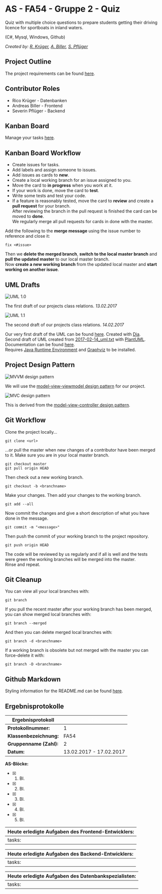 ﻿# AS - FA54 - Gruppe 2 - Quiz

Quiz with multiple choice questions to prepare students getting their driving licence for sportboats in inland waters.  

(C#, Mysql, Windows, Github)  

*Created by: [R. Krüger](mailto:krueger.rico@web.de), [A. Biller](mailto:andie.biller@gmail.com), [S. Pflüger](mailto:sev@erratic-ink.com)*  

## Project Outline

The project requirements can be found [here](/pdf/Lernsituation.pdf?raw=true).  

## Contributor Roles

- Rico Krüger - Datenbanken  
- Andreas Biller - Frontend  
- Severin Pflüger - Backend  

## Kanban Board

Manage your tasks [here](https://github.com/ndbiller/as-fa54-quiz/projects/2). 

## Kanban Board Workflow

- Create issues for tasks.  
- Add labels and assign someone to issues.  
- Add issues as cards to **new**.  
- Create a local working branch for an issue assigned to you.  
- Move the card to **in progress** when you work at it.  
- If your work is done, move the card to **test**.  
- Write some tests and test your code.  
- If a feature is reasonably tested, move the card to **review** and create a **pull request** for your branch.  
After reviewing the branch in the pull request is finished the card can be moved to **done**.  
We regularly merge all pull requests for cards in done with the master.  

Add the following to the **merge message** using the issue number to reference and close it:  

```
fix <#issue>
```

Then we **delete the merged branch**, **switch to the local master branch** and **pull the updated master** to our local master branch.  
Now **create a new working branch** from the updated local master and **start working on another issue**.  

## UML Drafts

![UML 1.0](/img/2017-02-13_uml.png?raw=true "UML 1.0")  

The first draft of our projects class relations. *13.02.2017*    

![UML 1.1](/img/2017-02-14_uml.png?raw=true "UML 1.1")  

The second draft of our projects class relations. *14.02.2017*  

Our very first draft of the UML can be found [here](/uml/2017-02-13_uml.dia). Created with [Dia](http://dia-installer.de/).  
Second draft of UML created from [2017-02-14_uml.txt](/uml/2017-02-14_uml.txt) with [PlantUML](http://plantuml.com/).  
Documentation can be found [here](http://plantuml.com/PlantUML_Language_Reference_Guide.pdf).  
Requires [Java Runtime Environment](https://www.java.com/en/download/) and [Graphviz](http://www.graphviz.org/) to be installed.  

## Project Design Pattern

![](/img/MVVMPattern.png?raw=true "MVVM design pattern")  

We will use the [model-view-viewmodel design pattern](https://en.wikipedia.org/wiki/Model%E2%80%93view%E2%80%93viewmodel) for our project.

![](/img/MVC-basic.svg.png?raw=true "MVC design pattern")  

This is derived from the [model-view-controller design pattern](https://en.wikipedia.org/wiki/Model%E2%80%93view%E2%80%93controller).  

## Git Workflow

Clone the project locally...  

```
git clone <url>
```

...or pull the master when new changes of a contributor have been merged to it. Make sure you are in your local master branch.  

```
git checkout master
git pull origin HEAD
```

Then check out a new working branch.  

```
git checkout -b <branchname>
```

Make your changes. Then add your changes to the working branch.  

```
git add --all
```

Now commit the changes and give a short description of what you have done in the message.  

```
git commit -m "<message>"
```

Then push the commit of your working branch to the project repository.  

```
git push origin HEAD
```

The code will be reviewed by us regularly and if all is well and the tests were green the working branches will be merged into the master.  
Rinse and repeat.  

## Git Cleanup

You can view all your local branches with:  

```
git branch
```

If you pull the recent master after your working branch has been merged, you can show merged local branches with:  

```
git branch --merged
```

And then you can delete merged local branches with:  

```
git branch -d <branchname>
```

If a working branch is obsolete but not merged with the master you can force-delete it with:  

```
git branch -D <branchname>
```

## Github Markdown

Styling information for the README.md can be found [here](https://guides.github.com/features/mastering-markdown/#GitHub-flavored-markdown).  

## Ergebnisprotokolle

Ergebnisprotokoll | <span style="color:#FFFFFF;">white</span>
--- | ---
**Protokollnummer:** | 1
**Klassenbezeichnung:** | FA54
**Gruppenname (Zahl):** | 2
**Datum:** | 13.02.2017 - 17.02.2017

**AS-Blöcke:** 
- [x] 1. Bl.  
- [x] 2. Bl.  
- [x] 3. Bl.  
- [x] 4. Bl.  
- [x] 5. Bl.  

**Heute erledigte Aufgaben des Frontend-Entwicklers:** |
---|
tasks: |

**Heute erledigte Aufgaben des Backend-Entwicklers:** |
---|
tasks: |

**Heute erledigte Aufgaben des Datenbankspezialisten:**|
---|
tasks: |
